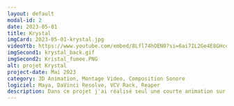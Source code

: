 ```yaml
---
layout: default
modal-id: 2
date: 2023-05-01
title: Krystal
imgCard: 2023-05-01-krystal.jpg
videoYtb: https://www.youtube.com/embed/8Lfl74hOEN0?si=6ai7IL2Ge4E8GHcq
imgSecond1: krystal_back.gif
imgSecond2: Kristal_fumee.PNG
alt: projet Krystal
project-date: Mai 2023
category: 3D Animation, Montage Video, Composition Sonore
logiciel: Maya, DaVinci Resolve, VCV Rack, Reaper
description: Dans ce projet j'ai réalisé seul une courte animation sur Maya de 2 petites boules de cristal lumineuses qui se promène au-dessus d'un large écran de fumée duquel plusieurs tours de cristal émergent l'une après l'autre. La bande sonore est entièrement faites par moi également à l'aide de VCV rack.
---
```

